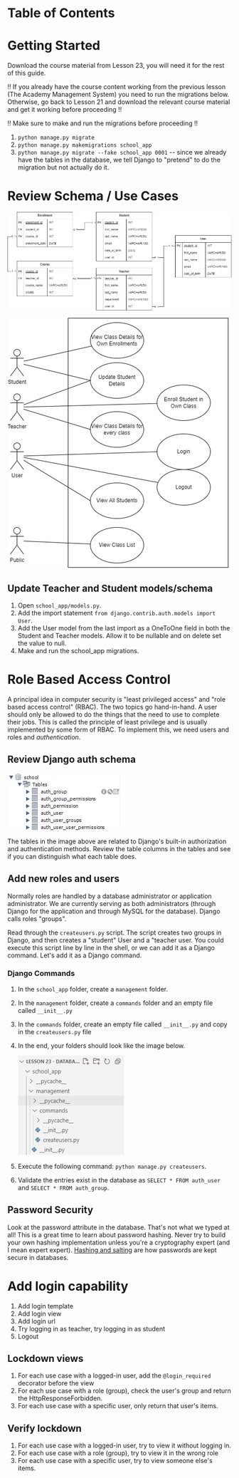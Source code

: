 # Table of Contents

# Getting Started

Download the course material from Lesson 23, you will need it for the rest of this guide.

!! If you already have the course content working from the previous lesson (The Academy Management System) you need to run the migrations below.  Otherwise, go back to Lesson 21 and download the relevant course material and get it working before proceeding !!

!! Make sure to make and run the migrations before proceeding !!
1. `python manage.py migrate`
2. `python manage.py makemigrations school_app`
3. `python manage.py migrate --fake school_app 0001` -- since we already have the tables in the database, we tell Django to "pretend" to do the migration but not actually do it.

# Review Schema / Use Cases
![logical design diagram for the school scenario](school_logical.png)

![use case diagram for the school scenario](school_use_case.png)

## Update Teacher and Student models/schema
1. Open `school_app/models.py`.
2. Add the import statement `from django.contrib.auth.models import User`.
3. Add the User model from the last import as a OneToOne field in both the Student and Teacher models.  Allow it to be nullable and on delete set the value to null.
4. Make and run the school_app migrations.

# Role Based Access Control
A principal idea in computer security is "least privileged access" and "role based access control" (RBAC).  The two topics go hand-in-hand.  A user should only be allowed to do the things that the need to use to complete their jobs. This is called the principle of least privilege and is usually implemented by some form of RBAC.  To implement this, we need users and roles and *authentication*.

## Review Django auth schema
![django authorization and authentication tables](django_auth_tables.png)

The tables in the image above are related to Django's built-in authorization and authentication methods.  Review the table columns in the tables and see if you can distinguish what each table does.

## Add new roles and users
Normally roles are handled by a database administrator or application administrator.  We are currently serving as both administrators (through Django for the application and through MySQL for the database).  Django calls roles "groups".

Read through the `createusers.py` script.  The script creates two groups in Django, and then creates a "student" User and a "teacher user.  You could execute this script line by line in the shell, or we can add it as a Django command.  Let's add it as a Django command.

### Django Commands
1. In the `school_app` folder, create a `management` folder.
2. In the `management` folder, create a `commands` folder and an empty file called `__init__.py`
3. In the `commands` folder, create an empty file called `__init__.py` and copy in the `createusers.py` file
4. In the end, your folders should look like the image below.
   
    ![django command file structure](django_command.png)

5. Execute the following command: `python manage.py createusers`.
6. Validate the entries exist in the database as  `SELECT * FROM auth_user` and `SELECT * FROM auth_group`.

## Password Security

Look at the password attribute in the database.  That's not what we typed at all!  This is a great time to learn about password hashing.  Never try to build your own hashing implementation unless you're a cryptography expert (and I mean expert expert).  [Hashing and salting](https://en.wikipedia.org/wiki/Salt_%28cryptography%29) are how passwords are kept secure in databases.

# Add login capability

1. Add login template
2. Add login view
3. Add login url
4. Try logging in as teacher, try logging in as student
5. Logout

## Lockdown views

1. For each use case with a logged-in user, add the `@login_required` decorator before the view
2. For each use case with a role (group), check the user's group and return the HttpResponseForbidden.
3. For each use case with a specific user, only return that user's items.

## Verify lockdown

1. For each use case with a logged-in user, try to view it without logging in.
2. For each use case with a role (group), try to view it in the wrong role
3. For each use case with a specific user, try to view someone else's items.